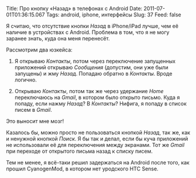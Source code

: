 Title: Про кнопку «Назад» в телефонах с Android
Date: 2011-07-01T01:36:15.067
Tags: android, iphone, интерфейсы
Slug: 37
Feed: false

Я считаю, что отсутствие кнопки *Назад* в iPhone/iPad лучше, чем её наличие в устройствах с Android. Проблема в том, что я не могу заранее знать, куда она меня перенесёт.

Рассмотрим два юзкейса:

1. Я открываю *Контакты*, потом через переключение запущенных приложений открываю *Сообщения* (допустим, они уже были запущены) и жму *Назад*. Попадаю обратно в *Контакты*. Вроде логично.

1. Открываю *Контакты*, потом так же через удержание *Home* переключаюсь на *Gmail*, в котором было открыто письмо. Куда я попаду, если нажму *Назад*? В *Контакты*? Нифига, я попаду в список писем в *Gmail*.

Это выносит мне мозг!

Казалось бы, можно просто не пользоваться кнопкой *Назад*, так же, как и ненужной кнопкой *Поиск*. Я бы так и делал, если бы куча приложений не использовали её для переключения между экранами. Тот же *Gmail* при переходе от открытого письма назад к списку писем.

Тем не менее, я всё-таки решил задержаться на Android после того, как прошил CyanogenMod, в котором нет уродского HTC Sense.
